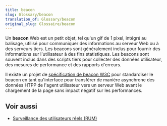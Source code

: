 ```yaml
---
title: beacon
slug: Glossary/beacon
translation_of: Glossary/beacon
original_slug: Glossaire/beacon
---
```


Un **beacon** Web est un petit objet, tel qu'un gif de 1 pixel, intégré au balisage, utilisé pour communiquer des informations au serveur Web ou à des serveurs tiers. Les beacons sont généralement inclus pour fournir des informations sur l'utilisateur à des fins statistiques. Les beacons sont souvent inclus dans des scripts tiers pour collecter des données utilisateur, des mesures de performance et des rapports d'erreurs.

Il existe un projet de [spécification de beacon W3C](https://w3c.github.io/beacon/) pour standardiser le beacon en tant qu'interface pour transférer de manière asynchrone des données HTPP de l'agent utilisateur vers un serveur Web avant le chargement de la page sans impact négatif sur les performances.

## Voir aussi

- [Surveillance des utilisateurs réels (RUM)](/fr/docs/Glossaire/Real_User_Monitoring)
